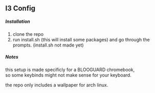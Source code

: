 ## I3 Config

##### Installation

1. clone the repo
2. run install.sh (this will install some packages) and go through the prompts.
(install.sh not made yet)
##### Notes

this setup is made specificly for a BLOOGUARD chromebook, <br>
so some keybinds might not make sense for your keyboard.

the repo only includes a wallpaper for arch linux.
